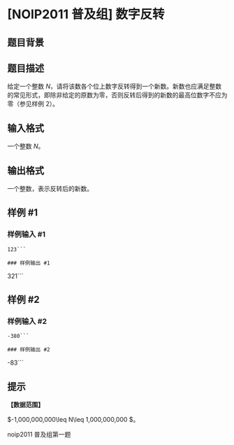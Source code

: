 # [NOIP2011 普及组] 数字反转

## 题目背景



## 题目描述

给定一个整数 $N$，请将该数各个位上数字反转得到一个新数。新数也应满足整数的常见形式，即除非给定的原数为零，否则反转后得到的新数的最高位数字不应为零（参见样例 2）。


## 输入格式

一个整数 $N$。


## 输出格式

一个整数，表示反转后的新数。


## 样例 #1

### 样例输入 #1
```
123```

### 样例输出 #1

```
321```

## 样例 #2

### 样例输入 #2
```
-380```

### 样例输出 #2

```
-83```

## 提示

**【数据范围】**

$-1,000,000,000\leq N\leq 1,000,000,000 $。

noip2011 普及组第一题

